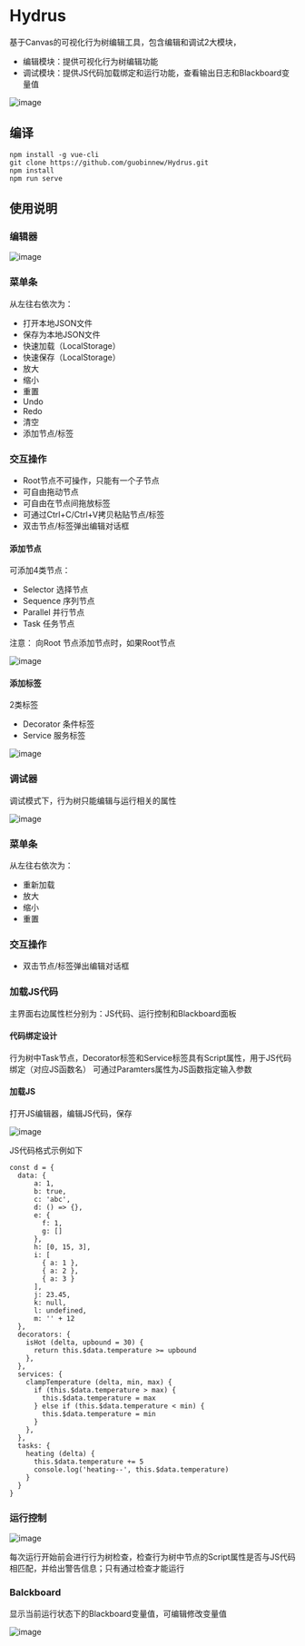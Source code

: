 # Hydrus

基于Canvas的可视化行为树编辑工具，包含编辑和调试2大模块，
+ 编辑模块：提供可视化行为树编辑功能
+ 调试模块：提供JS代码加载绑定和运行功能，查看输出日志和Blackboard变量值

![image](https://github.com/guobinnew/Hydrus/blob/master/screenshots/editor.png?raw=true)

## 编译

```
npm install -g vue-cli
git clone https://github.com/guobinnew/Hydrus.git
npm install
npm run serve
```

## 使用说明

### 编辑器

![image](https://github.com/guobinnew/Hydrus/blob/master/screenshots/editor.png?raw=true)

### 菜单条

从左往右依次为：
+ 打开本地JSON文件
+ 保存为本地JSON文件
+ 快速加载（LocalStorage）
+ 快速保存（LocalStorage）
+ 放大
+ 缩小
+ 重置
+ Undo
+ Redo
+ 清空
+ 添加节点/标签

### 交互操作

+ Root节点不可操作，只能有一个子节点
+ 可自由拖动节点
+ 可自由在节点间拖放标签
+ 可通过Ctrl+C/Ctrl+V拷贝粘贴节点/标签
+ 双击节点/标签弹出编辑对话框

#### 添加节点

可添加4类节点：
+ Selector 选择节点
+ Sequence 序列节点
+ Parallel 并行节点
+ Task 任务节点

注意： 向Root 节点添加节点时，如果Root节点

![image](https://github.com/guobinnew/Hydrus/blob/master/screenshots/add-selector.png?raw=true)


#### 添加标签

2类标签
+ Decorator 条件标签
+ Service 服务标签

![image](https://github.com/guobinnew/Hydrus/blob/master/screenshots/add-decorator.png?raw=true)


### 调试器

调试模式下，行为树只能编辑与运行相关的属性

![image](https://github.com/guobinnew/Hydrus/blob/master/screenshots/debug.png?raw=true)

### 菜单条

从左往右依次为：
+ 重新加载
+ 放大
+ 缩小
+ 重置

### 交互操作

+ 双击节点/标签弹出编辑对话框

### 加载JS代码

主界面右边属性栏分别为：JS代码、运行控制和Blackboard面板

#### 代码绑定设计

行为树中Task节点，Decorator标签和Service标签具有Script属性，用于JS代码绑定（对应JS函数名）
可通过Paramters属性为JS函数指定输入参数

#### 加载JS

打开JS编辑器，编辑JS代码，保存

![image](https://github.com/guobinnew/Hydrus/blob/master/screenshots/edit-script.png?raw=true)

JS代码格式示例如下

```
const d = {
  data: {
      a: 1,
      b: true,
      c: 'abc',
      d: () => {},
      e: {
        f: 1,
        g: []
      },
      h: [0, 15, 3],
      i: [
        { a: 1 },
        { a: 2 },
        { a: 3 }
      ],
      j: 23.45,
      k: null,
      l: undefined,
      m: '' + 12
  },
  decorators: {
    isHot (delta, upbound = 30) {
      return this.$data.temperature >= upbound
    },
  },
  services: {
    clampTemperature (delta, min, max) {
      if (this.$data.temperature > max) {
        this.$data.temperature = max
      } else if (this.$data.temperature < min) {
        this.$data.temperature = min
      }
    },
  },
  tasks: {
    heating (delta) {
      this.$data.temperature += 5
      console.log('heating--', this.$data.temperature)
    }
  }
}
```

### 运行控制

![image](https://github.com/guobinnew/Hydrus/blob/master/screenshots/control.png?raw=true)

每次运行开始前会进行行为树检查，检查行为树中节点的Script属性是否与JS代码相匹配，并给出警告信息；只有通过检查才能运行


### Balckboard

显示当前运行状态下的Blackboard变量值，可编辑修改变量值

![image](https://github.com/guobinnew/Hydrus/blob/master/screenshots/blackboard.png?raw=true)
